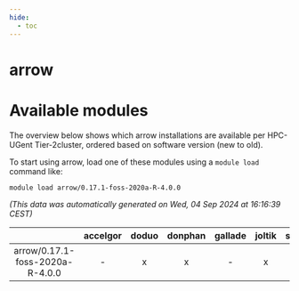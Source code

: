 ```yaml
---
hide:
  - toc
---
```


arrow
=====

# Available modules


The overview below shows which arrow installations are available per HPC-UGent Tier-2cluster, ordered based on software version (new to old).

To start using arrow, load one of these modules using a `module load` command like:

```shell
module load arrow/0.17.1-foss-2020a-R-4.0.0
```

*(This data was automatically generated on Wed, 04 Sep 2024 at 16:16:39 CEST)*  

| |accelgor|doduo|donphan|gallade|joltik|shinx|skitty|
| :---: | :---: | :---: | :---: | :---: | :---: | :---: | :---: |
|arrow/0.17.1-foss-2020a-R-4.0.0|-|x|x|-|x|-|x|
